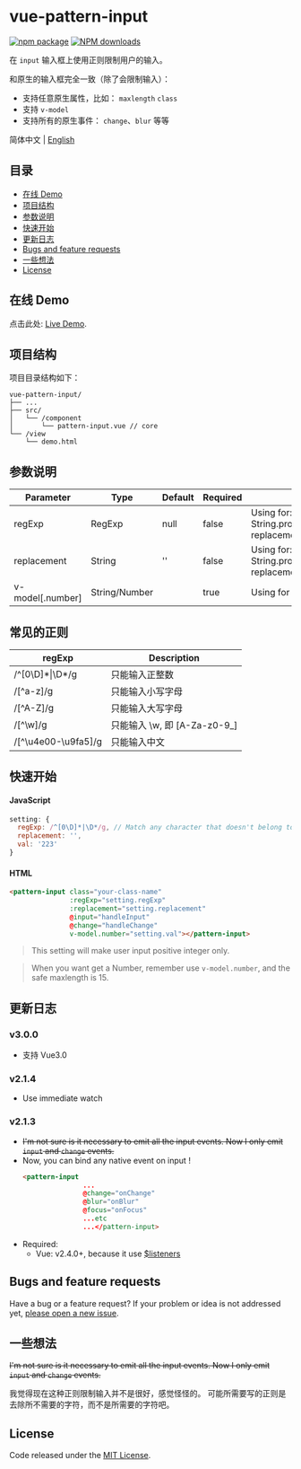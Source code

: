 # vue-pattern-input

[![npm package](https://img.shields.io/npm/v/vue-pattern-input.svg?style=flat-square)](https://www.npmjs.com/package/vue-pattern-input)
[![NPM downloads](https://img.shields.io/npm/dw/vue-pattern-input.svg?style=flat-square)](http://npmjs.com/vue-pattern-input)

在 `input` 输入框上使用正则限制用户的输入。

和原生的输入框完全一致（除了会限制输入）：
- 支持任意原生属性，比如： `maxlength` `class`
- 支持 `v-model`
- 支持所有的原生事件： `change`、`blur` 等等

简体中文 | [English](./README.md)

## 目录

- [在线 Demo](#在线-demo)
- [项目结构](#项目结构)
- [参数说明](#参数说明)
- [快速开始](#快速开始)
- [更新日志](#更新日志)
- [Bugs and feature requests](#bugs-and-feature-requests)
- [一些想法](#一些想法)
- [License](#license)

## 在线 Demo

点击此处: [Live Demo](https://dp31h.csb.app/).

## 项目结构

项目目录结构如下：

```
vue-pattern-input/
├── ...
├── src/
│   └── /component
│       └── pattern-input.vue // core
└── /view
    └── demo.html
```

## 参数说明


Parameter|Type|Default|Required|Description
--- | --- | --- | --- | --- |
regExp | RegExp | null | false | Using for: String.prototype.replace(regexp, replacement)
replacement | String | '' | false | Using for: String.prototype.replace(regexp, replacement)
v-model[.number] | String/Number | | true | Using for getting input value

## 常见的正则

regExp|Description
--- | --- |
/^[0\D]\*\|\D*/g | 只能输入正整数
/[^a-z]/g | 只能输入小写字母
/[^A-Z]/g | 只能输入大写字母
/[^\w]/g | 只能输入 \w, 即 [A-Za-z0-9_]
/[^\u4e00-\u9fa5]/g | 只能输入中文


## 快速开始

#### JavaScript

```javascript
setting: {
  regExp: /^[0\D]*|\D*/g, // Match any character that doesn't belong to the positive integer
  replacement: '',
  val: '223'
}
```

#### HTML

```html
<pattern-input class="your-class-name"
               :regExp="setting.regExp"
               :replacement="setting.replacement"
               @input="handleInput"
               @change="handleChange"
               v-model.number="setting.val"></pattern-input>
```

> This setting will make user input positive integer only.

> When you want get a Number, remember use `v-model.number`, and the safe maxlength is 15.


## 更新日志

### v3.0.0

- 支持 Vue3.0

### v2.1.4

- Use immediate watch

### v2.1.3
- ~~I'm not sure is it necessary to emit all the input events. Now I only emit `input` and `change` events.~~
- Now, you can bind any native event on input !
  ```html
  <pattern-input
                 ...
                 @change="onChange"
                 @blur="onBlur"
                 @focus="onFocus"
                 ...etc
                 ...</pattern-input>
  ```
- Required:
    - Vue: v2.4.0+, because it use [$listeners](https://vuejs.org/v2/api/#vm-listeners)

## Bugs and feature requests

Have a bug or a feature request? If your problem or idea is not addressed yet, [please open a new issue](https://github.com/RoamIn/vue-pattern-input/issues/new).

## 一些想法

~~I'm not sure is it necessary to emit all the input events. Now I only emit `input` and `change` events.~~

我觉得现在这种正则限制输入并不是很好，感觉怪怪的。 可能所需要写的正则是去除所不需要的字符，而不是所需要的字符吧。

## License

Code released under the [MIT License](https://github.com/RoamIn/vue-pattern-input/blob/master/LICENSE).
